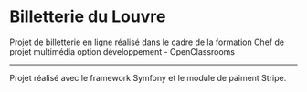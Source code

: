 Billetterie du Louvre
========================

Projet de billetterie en ligne réalisé dans le cadre de la formation Chef de projet multimédia option développement - OpenClassrooms

--------------

Projet réalisé avec le framework Symfony et le module de paiment Stripe.
